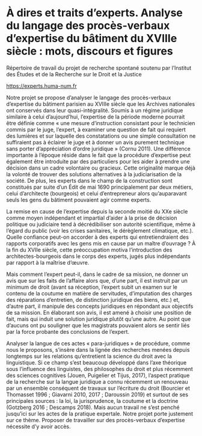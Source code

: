 # À dires et traits d’experts. Analyse du langage des procès-verbaux d’expertise du bâtiment du XVIIIe siècle : mots, discours et figures

Répertoire de travail du projet de recherche spontané soutenu par l’Institut des Études et de la Recherche sur le Droit et la Justice

https://experts.huma-num.fr

Notre projet se propose d’analyser le langage des procès-verbaux d’expertise du bâtiment parisien au XVIIIe siècle que les Archives nationales ont conservés dans leur quasi-intégralité. Soumis à un régime juridique similaire à celui d’aujourd’hui, l’expertise de la période moderne pourrait être définie comme « une mesure d’instruction consistant pour le technicien commis par le juge, l’expert, à examiner une question de fait qui requiert des lumières et sur laquelle des constatations ou une simple consultation ne suffiraient pas à éclairer le juge et à donner un avis purement technique sans porter d’appréciation d’ordre juridique » (Cornu 2011). Une différence importante à l’époque réside dans le fait que la procédure d’expertise peut également être introduite par des particuliers pour les aider à prendre une décision dans un cadre volontaire ou gracieux. Cette originalité marque déjà la volonté de trouver des solutions alternatives à la judiciarisation de la société. De plus, les experts dans le champ de la construction sont constitués par suite d’un Édit de mai 1690 principalement par deux métiers, celui d’architecte (bourgeois) et celui d’entrepreneur alors qu’auparavant seuls les gens du bâtiment pouvaient agir comme experts.

La remise en cause de l’expertise depuis la seconde moitié du XXe siècle comme moyen indépendant et impartial d’aider à la prise de décision politique ou judiciaire tend à décrédibiliser son autorité scientifique, même à l’égard du public (voir les crises sanitaires, le dérèglement climatique, etc.). Quelle confiance peut-on accorder à des experts qui entretiendraient des rapports corporatifs avec les gens mis en cause par un maître d’ouvrage ? À la fin du XVIIe siècle, cette préoccupation motiva l’introduction des architectes-bourgeois dans le corps des experts, jugés plus indépendants par rapport à la maîtrise d’œuvre.

Mais comment l’expert peut-il, dans le cadre de sa mission, ne donner un avis que sur les faits de l’affaire alors que, d’une part, il est instruit par un minimum de droit (avant sa réception, l’expert subit un examen sur le contenu de la coutume en matière de servitudes, d’imputation des charges des réparations d’entretien, de distinction juridique des biens, etc.) et, d’autre part, il manipule des concepts juridiques en répondant aux objectifs de sa mission. En élaborant son avis, il est amené à choisir une position de fait, mais qui induit une solution juridique plutôt qu’une autre. Au point que d’aucuns ont pu souligner que les magistrats pouvaient alors se sentir liés par la force probante des conclusions de l’expert.

Analyser la langue de ces actes « para-juridiques » de procédure, comme nous le proposons, s’insère dans la lignée des recherches menées depuis longtemps sur les relations qu’entretient la science du droit avec la linguistique. Si ce champ s’est beaucoup développé dans l’axe théorique sous l’influence des linguistes, des philosophes du droit et plus récemment des sciences cognitives (Jouen, Puigelier et Tijus, 2017), l’aspect pratique de la recherche sur la langue juridique a connu récemment un renouveau par un ensemble conséquent de travaux sur l’écriture du droit (Bourcier et Thomasset 1996 ; Giavarni 2010, 2017 ; Daroussin 2019) et surtout de ses principales sources : la loi, la jurisprudence, la coutume et la doctrine (Gotzberg 2016 ; Descamps 2018). Mais aucun travail ne s’est penché jusqu’ici sur les actes de la pratique expertale. Notre projet porte justement sur ce thème. Proposer de travailler sur des procès-verbaux d’expertise nécessite d’y avoir accès.
